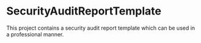 # SecurityAuditReportTemplate
This project contains a security audit report template which can be used in a professional manner.
